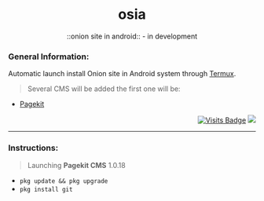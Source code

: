 <div align="center">

# osia
::onion site in android:: - in development

</div>

### General Information:
Automatic launch install Onion site in Android system through [Termux](https://play.google.com/store/apps/details?id=com.termux&hl=en_US&gl=US "Google Play"). 
>Several CMS will be added the first one will be:
- [Pagekit](https://github.com/pagekit/pagekit)

<div align="right">

[![Visits Badge](https://badges.pufler.dev/visits/7ife/osia)](https://github.com/7ife/osia)
[![](https://img.shields.io/badge/-Donate-%23181717?style=flat-square&logo=bitcoin)](https://commerce.coinbase.com/checkout/61780323-c37c-41a2-8d13-571f125e813a)
</div>

---
### Instructions:
 >Launching **Pagekit CMS** 1.0.18 <br>
- `pkg update && pkg upgrade`
- `pkg install git`
